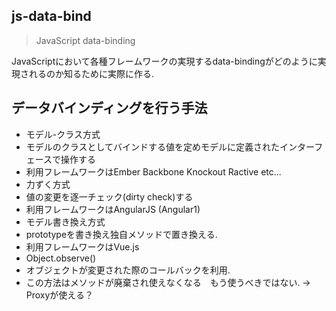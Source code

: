 ## js-data-bind
>JavaScript data-binding
 
JavaScriptにおいて各種フレームワークの実現するdata-bindingがどのように実現されるのか知るために実際に作る.
 
 ## データバインディングを行う手法
 * モデル-クラス方式　
  * モデルのクラスとしてバインドする値を定めモデルに定義されたインターフェースで操作する
  * 利用フレームワークはEmber Backbone Knockout Ractive etc...
 * 力ずく方式
  * 値の変更を逐一チェック(dirty check)する
  * 利用フレームワークはAngularJS (Angular1)
 * モデル書き換え方式
  * prototypeを書き換え独自メソッドで置き換える.
  * 利用フレームワークはVue.js
 * Object.observe()
  * オブジェクトが変更された際のコールバックを利用.
  * この方法はメソッドが廃棄され使えなくなる　もう使うべきではない. →　Proxyが使える？

